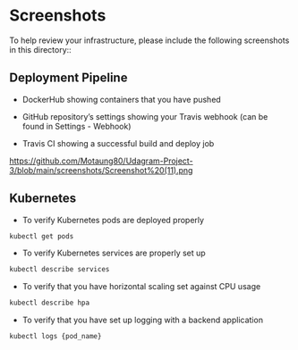 ﻿# Screenshots
To help review your infrastructure, please include the following screenshots in this directory::

## Deployment Pipeline
* DockerHub showing containers that you have pushed


* GitHub repository’s settings showing your Travis webhook (can be found in Settings - Webhook)


* Travis CI showing a successful build and deploy job

https://github.com/Motaung80/Udagram-Project-3/blob/main/screenshots/Screenshot%20(11).png

## Kubernetes
* To verify Kubernetes pods are deployed properly
```bash
kubectl get pods

```

* To verify Kubernetes services are properly set up
```bash
kubectl describe services
```



* To verify that you have horizontal scaling set against CPU usage
```bash
kubectl describe hpa
```





* To verify that you have set up logging with a backend application
```bash
kubectl logs {pod_name}
```

